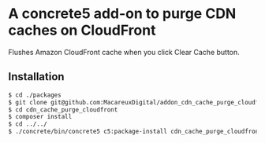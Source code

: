 # A concrete5 add-on to purge CDN caches on CloudFront

Flushes Amazon CloudFront cache when you click Clear Cache button.

## Installation

```bash
$ cd ./packages
$ git clone git@github.com:MacareuxDigital/addon_cdn_cache_purge_cloudfront.git cdn_cache_purge_cloudfront
$ cd cdn_cache_purge_cloudfront
$ composer install
$ cd ../../
$ ./concrete/bin/concrete5 c5:package-install cdn_cache_purge_cloudfront
```
